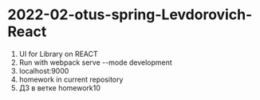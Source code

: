 # 2022-02-otus-spring-Levdorovich-React
1. UI for Library on REACT
2. Run with  webpack serve --mode development
3. localhost:9000
4. homework in current repository
5. ДЗ в ветке homework10
